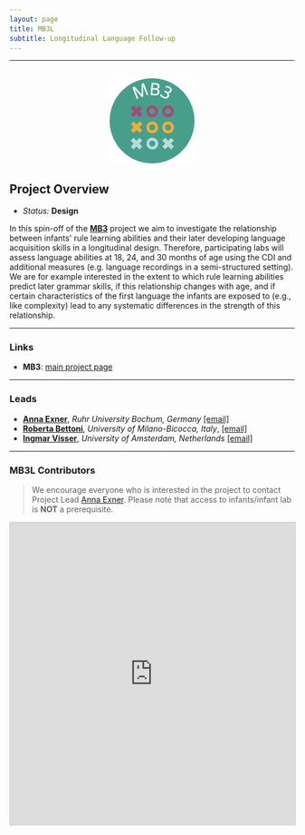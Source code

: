 ```yaml
---
layout: page
title: MB3L
subtitle: Longitudinal Language Follow-up
---
```


***

<div class="container">
  <div class="row justify-content-around">
    <div class="col-lg-4" align="center">
      <br>
      <img src="/assets/img/MB3_logo.png" width="150">
    </div>
    <div class="col-lg-8" align="left">
      <h2>Project Overview</h2>
      <ul>
        <li><i>Status:</i> <b>Design</b></li>
      </ul>
    </div>
  </div>
</div>


In this spin-off of the [**MB3**]({{site.baseurl}}/MB3/) project we aim to investigate the relationship between infants' rule learning abilities and their later developing language acquisition skills in a longitudinal design. Therefore, participating labs will assess language abilities at 18, 24, and 30 months of age using the CDI and additional measures (e.g. language recordings in a semi-structured setting). We are for example interested in the extent to which rule learning abilities predict later grammar skills, if this relationship changes with age, and if certain characteristics of the first language the infants are exposed to (e.g., like complexity) lead to any systematic differences in the strength of this relationship.


***
### Links
* **MB3**: [main project page]({{site.baseurl}}/MB3/)

***
### Leads
* [**Anna Exner**](https://dev.imp10.ruhr-uni-bochum.de/epsy/personen/exner.html.en), *Ruhr University Bochum, Germany* [[email]](mailto:anna.exner@posteo.de) 
* [**Roberta Bettoni**](https://en.unimib.it/roberta-bettoni), *University of Milano-Bicocca, Italy*, [[email]](mailto:roberta.bettoni@unimib.it)
* [**Ingmar Visser**](https://www.uva.nl/profiel/v/i/i.visser/i.visser.html?cb), *University of Amsterdam, Netherlands* [[email]](mailto:i.visser@uva.nl)


*** 
### MB3L Contributors

> We encourage everyone who is interested in the project to contact Project Lead [Anna Exner](mailto:anna.exner@posteo.de). Please note that access to infants/infant lab is **NOT** a prerequisite.

<iframe class="airtable-embed" src="https://airtable.com/embed/appRoqMKzcK3NsXt4/shrME545okYQ7D917?backgroundColor=blueDusty&viewControls=on" frameborder="0" onmousewheel="" width="100%" height="533" style="background: transparent; border: 1px solid #ccc;"></iframe>

